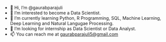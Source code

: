 - 👋 Hi, I’m @gaurabparajuli
- 👀 I’m interested to become a Data Scientist.
- 🌱 I’m currently learning Python, R Programming, SQL, Machine Learning, Deep Learning and Natural Langugae Processing.
- 💞️ I’m looking for internship as Data Scientist or Data Analyst.
- 📫 You can reach me at gaurabparajuli5@gmail.com

<!---
gaurabparajuli/gaurabparajuli is a ✨ special ✨ repository because its `README.md` (this file) appears on your GitHub profile.
You can click the Preview link to take a look at your changes.
--->
